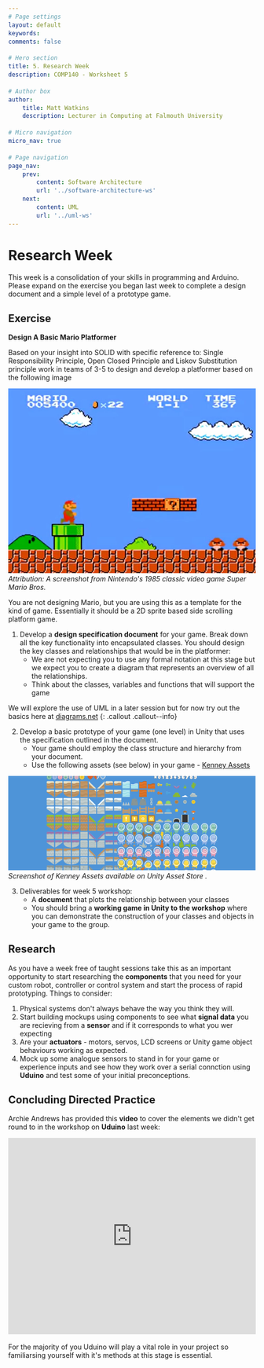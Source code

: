 ```yaml
---
# Page settings
layout: default
keywords:
comments: false

# Hero section
title: 5. Research Week
description: COMP140 - Worksheet 5

# Author box
author:
    title: Matt Watkins
    description: Lecturer in Computing at Falmouth University

# Micro navigation
micro_nav: true

# Page navigation
page_nav:
    prev:
        content: Software Architecture
        url: '../software-architecture-ws'
    next:
        content: UML
        url: '../uml-ws'
---
```


# Research Week

This week is a consolidation of your skills in programming and Arduino. Please expand on the exercise you began last week to complete a design document and a simple level of a prototype game.


## Exercise

**Design A Basic Mario Platformer**

Based on your insight into SOLID with specific reference to: Single Responsibility Principle, Open Closed Principle and Liskov Substitution principle work in teams of 3-5 to design and develop a platformer based on the following image

![Mario Screenshot](images/mario.jpg)
*Attribution: A screenshot from Nintendo's 1985 classic video game Super Mario Bros.*

You are not designing Mario, but you are using this as a template for the kind of game. Essentially it should be a 2D sprite based side scrolling platform game.
 
1.  Develop a **design specification document** for your game. Break down all the key functionality into encapsulated classes. You should design the key classes and relationships that would be in the platformer:
	- We are not expecting you to use any formal notation at this stage but we expect you to create a diagram that represents an overview of all the relationships. 
	- Think about the classes, variables and functions that will support the game

We will explore the use of UML in a later session but for now try out the basics here at [diagrams.net](http://diagrams.net)
{: .callout .callout--info}

2.  Develop a basic prototype of your game (one level) in Unity that uses the specification outlined in the document.
	- Your game should employ the class structure and hierarchy from your document.
	- Use the following assets (see below) in your game - [Kenney Assets](https://kenney.nl/assets?s=platformer)

![Kenney Assets](images/kenney.png)
*Screenshot of Kenney Assets available on Unity Asset Store .*

3.  Deliverables for week 5 workshop:
	- A **document** that plots the relationship between your classes
	- You should bring a **working game in Unity to the workshop** where you can demonstrate the construction of your classes and objects in your game to the group.

## Research

As you have a week free of taught sessions take this as an important opportunity to start researching the **components** that you need for your custom robot, controller or control system and start the process of rapid prototyping. Things to consider:

 1. Physical systems don't always behave the way you think they will. 
 2. Start building mockups using components to see what **signal data** you are recieving from a **sensor** and if it corresponds to what you wer expecting
 3. Are your **actuators** - motors, servos, LCD screens or Unity game object behaviours working as expected.
 4. Mock up some analogue sensors to stand in for your game or experience inputs and see how they work over a serial connction using **Uduino** and test some of your initial preconceptions.

## Concluding Directed Practice

Archie Andrews has provided this **video** to cover the elements we didn't get round to in the workshop on **Uduino** last week:

<iframe width="100%" height="400" src="https://www.youtube.com/embed/x5ZUvXkvch0" title="YouTube video player" frameborder="0" allow="accelerometer; autoplay; clipboard-write; encrypted-media; gyroscope; picture-in-picture" allowfullscreen></iframe>

For the majority of you Uduino will play a vital role in your project so familiarsing yourself with it's methods at this stage is essential.

<!--stackedit_data:
eyJoaXN0b3J5IjpbMTk4NDExMDI2OSwxMjAyMjIxMjM1LC0xNj
M2MjYzMjM2LDE5OTYyODA1MDcsLTYwMjU5MTAwNCwtMjA2NjY3
NzkxOCwtMjA3NDAwNzAzOSwtNjM3NTUyMjAyXX0=
-->
